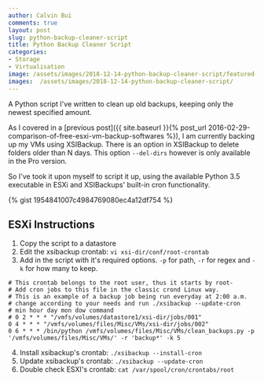 ```yaml
---
author: Calvin Bui
comments: true
layout: post
slug: python-backup-cleaner-script
title: Python Backup Cleaner Script
categories:
- Storage
- Virtualisation
image: /assets/images/2018-12-14-python-backup-cleaner-script/featured-image.jpg
images:  /assets/images/2018-12-14-python-backup-cleaner-script/
---
```


A Python script I've written to clean up old backups, keeping only the newest specified amount.

<!-- more -->

As I covered in a [previous post]({{ site.baseurl }}{% post_url 2016-02-29-comparison-of-free-esxi-vm-backup-softwares %}), I am currently backing up my VMs using XSIBackup. There is an option in XSIBackup to delete folders older than N days. This option `--del-dirs` however is only available in the Pro version.

So I've took it upon myself to script it up, using the available Python 3.5 executable in ESXi and XSIBackups' built-in cron functionality.

{% gist 1954841007c4984769080ec4a12df754 %}

## ESXi Instructions
1. Copy the script to a datastore
2. Edit the xsibackup crontab: `vi xsi-dir/conf/root-crontab`
3. Add in the script with it's required options. `-p` for path, `-r` for regex and `-k` for how many to keep.
  ```
  # This crontab belongs to the root user, thus it starts by root-
  # Add cron jobs to this file in the classic crond Linux way.
  # This is an example of a backup job being run everyday at 2:00 a.m.
  # change according to your needs and run ./xsibackup --update-cron
  # min hour day mon dow command
  # 0 2 * * * "/vmfs/volumes/datastore1/xsi-dir/jobs/001"
  0 4 * * * "/vmfs/volumes/files/Misc/VMs/xsi-dir/jobs/002"
  0 6 * * * /bin/python /vmfs/volumes/files/Misc/VMs/clean_backups.py -p '/vmfs/volumes/files/Misc/VMs/' -r 'backup*' -k 5
  ```
4. Install xsibackup's crontab: `./xsibackup --install-cron`
5. Update xsibackup's crontab: `./xsibackup --update-cron`
6. Double check ESXI's crontab: `cat /var/spool/cron/crontabs/root`
